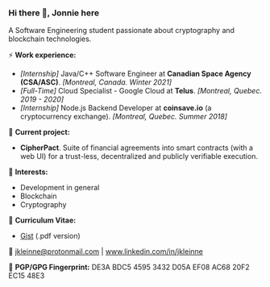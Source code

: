 ### Hi there 👋, Jonnie here

A Software Engineering student passionate about cryptography and blockchain technologies. 

⚡ **Work experience:** <br>
- _[Internship]_ Java/C++ Software Engineer at **Canadian Space Agency (CSA/ASC)**. _[Montreal, Canada. Winter 2021]_
- _[Full-Time]_ Cloud Specialist - Google Cloud at **Telus**. _[Montreal, Quebec. 2019 - 2020]_
- _[Internship]_ Node.js Backend Developer at **coinsave.io** (a cryptocurrency exchange). _[Montreal, Quebec. Summer 2018]_

🔭 **Current project:**
- **CipherPact**. Suite of financial agreements into smart contracts (with a web UI) for a trust-less, decentralized and publicly verifiable execution.

🌱 **Interests:**
- Development in general
- Blockchain
- Cryptography

📜 **Curriculum Vitae:**
- [Gist](https://gist.github.com/JKleinne/c56e9906bd509c3af0200f778343428b) (.pdf version)

💬 [jkleinne@protonmail.com](mailto:jkleinne@protonmail.com) | www.linkedin.com/in/jkleinne

🔑 **PGP/GPG Fingerprint:** DE3A BDC5 4595 3432 D05A EF08 AC68 20F2 EC15 48E3

<!--[![Top Langs](https://github-readme-stats.vercel.app/api/top-langs/?username=jkleinne&layout=compact&hide=tex)](https://github.com/anuraghazra/github-readme-stats)-->

<!--
**JKleinne/JKleinne** is a ✨ _special_ ✨ repository because its `README.md` (this file) appears on your GitHub profile.
